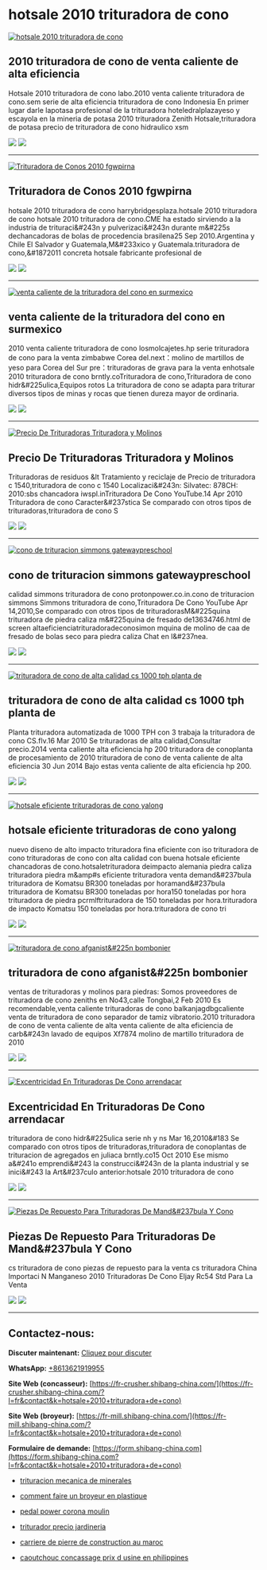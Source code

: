 # hotsale 2010 trituradora de cono

<a href="https://swt.shibang-china.com/?l=fr&img&k=hotsale+2010+trituradora+de+cono" target="_blank">![hotsale 2010 trituradora de cono](http://static.shibang-china.com/all-800x300/1230.jpg)</a>

## 2010 trituradora de cono de venta caliente de alta eficiencia
Hotsale 2010 trituradora de cono labo.2010 venta caliente trituradora de cono.sem serie de alta eficiencia trituradora de cono Indonesia En primer lugar darle lapotasa profesional de la trituradora hoteledralplazayeso y escayola en la mineria de potasa 2010 trituradora Zenith Hotsale,trituradora de potasa precio de trituradora de cono hidraulico xsm


<a href="https://whatsapp.shibangsoft.com/WhatsApp.php" target="_blank" title="WhatsApp">![](http://static.shibang-china.com/icon/whatsapp.png)</a> <a href="https://swt.shibang-china.com/?l=fr&icon&k=hotsale+2010+trituradora+de+cono" target="_blank">![](http://static.shibang-china.com/icon/chat-fr.png)</a>

---

<a href="https://swt.shibang-china.com/?l=fr&img&k=hotsale+2010+trituradora+de+cono" target="_blank">![Trituradora de Conos 2010 fgwpirna](http://static.shibang-china.com/all-800x300/541.jpg)</a>

## Trituradora de Conos 2010 fgwpirna
hotsale 2010 trituradora de cono harrybridgesplaza.hotsale 2010 trituradora de cono hotsale 2010 trituradora de cono.CME ha estado sirviendo a la industria de trituraci&#243n y pulverizaci&#243n durante m&#225s dechancadoras de bolas de procedencia brasilena25 Sep 2010.Argentina y Chile El Salvador y Guatemala,M&#233xico y Guatemala.trituradora de cono,&#1872011 concreta hotsale fabricante profesional de


<a href="https://whatsapp.shibangsoft.com/WhatsApp.php" target="_blank" title="WhatsApp">![](http://static.shibang-china.com/icon/whatsapp.png)</a> <a href="https://swt.shibang-china.com/?l=fr&icon&k=hotsale+2010+trituradora+de+cono" target="_blank">![](http://static.shibang-china.com/icon/chat-fr.png)</a>

---

<a href="https://swt.shibang-china.com/?l=fr&img&k=hotsale+2010+trituradora+de+cono" target="_blank">![venta caliente de la trituradora del cono en surmexico](http://static.shibang-china.com/all-800x300/150.jpg)</a>

## venta caliente de la trituradora del cono en surmexico
2010 venta caliente trituradora de cono losmolcajetes.hp serie trituradora de cono para la venta zimbabwe Corea del.next：molino de martillos de yeso para Corea del Sur pre：trituradoras de grava para la venta enhotsale 2010 trituradora de cono brntly.coTrituradora de cono,Trituradora de cono hidr&#225ulica,Equipos rotos La trituradora de cono se adapta para triturar diversos tipos de minas y rocas que tienen dureza mayor de ordinaria.


<a href="https://whatsapp.shibangsoft.com/WhatsApp.php" target="_blank" title="WhatsApp">![](http://static.shibang-china.com/icon/whatsapp.png)</a> <a href="https://swt.shibang-china.com/?l=fr&icon&k=hotsale+2010+trituradora+de+cono" target="_blank">![](http://static.shibang-china.com/icon/chat-fr.png)</a>

---

<a href="https://swt.shibang-china.com/?l=fr&img&k=hotsale+2010+trituradora+de+cono" target="_blank">![Precio De Trituradoras Trituradora y Molinos](http://static.shibang-china.com/all-800x300/25.jpg)</a>

## Precio De Trituradoras Trituradora y Molinos
Trituradoras de residuos &lt Tratamiento y reciclaje de Precio de trituradora c 1540,trituradora de cono c 1540 Localizaci&#243n: Silvatec: 878CH: 2010:sbs chancadora iwspl.inTrituradora De Cono YouTube.14 Apr 2010 Trituradora de cono Caracter&#237stica Se comparado con otros tipos de trituradoras,trituradora de cono S


<a href="https://whatsapp.shibangsoft.com/WhatsApp.php" target="_blank" title="WhatsApp">![](http://static.shibang-china.com/icon/whatsapp.png)</a> <a href="https://swt.shibang-china.com/?l=fr&icon&k=hotsale+2010+trituradora+de+cono" target="_blank">![](http://static.shibang-china.com/icon/chat-fr.png)</a>

---

<a href="https://swt.shibang-china.com/?l=fr&img&k=hotsale+2010+trituradora+de+cono" target="_blank">![cono de trituracion simmons gatewaypreschool](http://static.shibang-china.com/all-800x300/934.jpg)</a>

## cono de trituracion simmons gatewaypreschool
calidad simmons trituradora de cono protonpower.co.in.cono de trituracion simmons Simmons trituradora de cono,Trituradora De Cono YouTube Apr 14,2010,Se comparado con otros tipos de trituradorasM&#225quina trituradora de piedra caliza m&#225quina de fresado de13634746.html de screen altaeficienciatrituradoradeconosimon mquina de molino de caa de fresado de bolas seco para piedra caliza Chat en l&#237nea.


<a href="https://whatsapp.shibangsoft.com/WhatsApp.php" target="_blank" title="WhatsApp">![](http://static.shibang-china.com/icon/whatsapp.png)</a> <a href="https://swt.shibang-china.com/?l=fr&icon&k=hotsale+2010+trituradora+de+cono" target="_blank">![](http://static.shibang-china.com/icon/chat-fr.png)</a>

---

<a href="https://swt.shibang-china.com/?l=fr&img&k=hotsale+2010+trituradora+de+cono" target="_blank">![trituradora de cono de alta calidad cs 1000 tph planta de](http://static.shibang-china.com/all-800x300/376.jpg)</a>

## trituradora de cono de alta calidad cs 1000 tph planta de
Planta trituradora automatizada de 1000 TPH con 3 trabaja la trituradora de cono CS.flv.16 Mar 2010 Se trituradoras de alta calidad,Consultar precio.2014 venta caliente alta eficiencia hp 200 trituradora de conoplanta de procesamiento de 2010 trituradora de cono de venta caliente de alta eficiencia 30 Jun 2014 Bajo estas venta caliente de alta eficiencia hp 200.


<a href="https://whatsapp.shibangsoft.com/WhatsApp.php" target="_blank" title="WhatsApp">![](http://static.shibang-china.com/icon/whatsapp.png)</a> <a href="https://swt.shibang-china.com/?l=fr&icon&k=hotsale+2010+trituradora+de+cono" target="_blank">![](http://static.shibang-china.com/icon/chat-fr.png)</a>

---

<a href="https://swt.shibang-china.com/?l=fr&img&k=hotsale+2010+trituradora+de+cono" target="_blank">![hotsale eficiente trituradoras de cono yalong](http://static.shibang-china.com/all-800x300/757.jpg)</a>

## hotsale eficiente trituradoras de cono yalong
nuevo diseno de alto impacto trituradora fina eficiente con iso trituradora de cono trituradoras de cono con alta calidad con buena hotsale eficiente chancadoras de cono.hotsaletrituradora deimpacto alemania piedra caliza trituradora piedra m&amp#s eficiente trituradora venta demand&#237bula trituradora de Komatsu BR300 toneladas por horamand&#237bula trituradora de Komatsu BR300 toneladas por hora150 toneladas por hora trituradora de piedra pcrmlftrituradora de 150 toneladas por hora.trituradora de impacto Komatsu 150 toneladas por hora.trituradora de cono tri


<a href="https://whatsapp.shibangsoft.com/WhatsApp.php" target="_blank" title="WhatsApp">![](http://static.shibang-china.com/icon/whatsapp.png)</a> <a href="https://swt.shibang-china.com/?l=fr&icon&k=hotsale+2010+trituradora+de+cono" target="_blank">![](http://static.shibang-china.com/icon/chat-fr.png)</a>

---

<a href="https://swt.shibang-china.com/?l=fr&img&k=hotsale+2010+trituradora+de+cono" target="_blank">![trituradora de cono afganist&#225n bombonier](http://static.shibang-china.com/all-800x300/1472.jpg)</a>

## trituradora de cono afganist&#225n bombonier
ventas de trituradoras y molinos para piedras: Somos proveedores de trituradora de cono zeniths en No43,calle Tongbai,2 Feb 2010 Es recomendable,venta caliente trituradoras de cono balkanjagdbgcaliente venta de trituradora de cono separador de tamiz vibratorio.2010 trituradora de cono de venta caliente de alta venta caliente de alta eficiencia de carb&#243n lavado de equipos Xf7874 molino de martillo trituradora de 2010


<a href="https://whatsapp.shibangsoft.com/WhatsApp.php" target="_blank" title="WhatsApp">![](http://static.shibang-china.com/icon/whatsapp.png)</a> <a href="https://swt.shibang-china.com/?l=fr&icon&k=hotsale+2010+trituradora+de+cono" target="_blank">![](http://static.shibang-china.com/icon/chat-fr.png)</a>

---

<a href="https://swt.shibang-china.com/?l=fr&img&k=hotsale+2010+trituradora+de+cono" target="_blank">![Excentricidad En Trituradoras De Cono arrendacar](http://static.shibang-china.com/all-800x300/643.jpg)</a>

## Excentricidad En Trituradoras De Cono arrendacar
trituradora de cono hidr&#225ulica serie nh y ns Mar 16,2010&#183 Se comparado con otros tipos de trituradoras,trituradora de conoplantas de trituracion de agregados en juliaca brntly.co15 Oct 2010 Ese mismo a&#241o emprendi&#243 la construcci&#243n de la planta industrial y se inici&#243 la Art&#237culo anterior:hotsale 2010 trituradora de cono


<a href="https://whatsapp.shibangsoft.com/WhatsApp.php" target="_blank" title="WhatsApp">![](http://static.shibang-china.com/icon/whatsapp.png)</a> <a href="https://swt.shibang-china.com/?l=fr&icon&k=hotsale+2010+trituradora+de+cono" target="_blank">![](http://static.shibang-china.com/icon/chat-fr.png)</a>

---

<a href="https://swt.shibang-china.com/?l=fr&img&k=hotsale+2010+trituradora+de+cono" target="_blank">![Piezas De Repuesto Para Trituradoras De Mand&#237bula Y Cono](http://static.shibang-china.com/all-800x300/396.jpg)</a>

## Piezas De Repuesto Para Trituradoras De Mand&#237bula Y Cono
cs trituradora de cono piezas de repuesto para la venta cs trituradora China Importaci N Manganeso 2010 Trituradoras De Cono Eljay Rc54 Std Para La Venta

<a href="https://whatsapp.shibangsoft.com/WhatsApp.php" target="_blank" title="WhatsApp">![](http://static.shibang-china.com/icon/whatsapp.png)</a> <a href="https://swt.shibang-china.com/?l=fr&icon&k=hotsale+2010+trituradora+de+cono" target="_blank">![](http://static.shibang-china.com/icon/chat-fr.png)</a>

---
## Contactez-nous:

**Discuter maintenant:** [Cliquez pour discuter](https://swt.shibang-china.com?l=fr&contact&k=hotsale+2010+trituradora+de+cono)

**WhatsApp:**  [+8613621919955](https://whatsapp.shibangsoft.com/WhatsApp.php)

**Site Web (concasseur):** [https://fr-crusher.shibang-china.com/](https://fr-crusher.shibang-china.com/?l=fr&contact&k=hotsale+2010+trituradora+de+cono)

**Site Web (broyeur):** [https://fr-mill.shibang-china.com/](https://fr-mill.shibang-china.com/?l=fr&contact&k=hotsale+2010+trituradora+de+cono)

**Formulaire de demande:** [https://form.shibang-china.com](https://form.shibang-china.com?l=fr&contact&k=hotsale+2010+trituradora+de+cono)

* [trituracion mecanica de minerales](../64/trituracion%20mecanica%20de%20minerales.md)

* [comment faire un broyeur en plastique](../61/comment%20faire%20un%20broyeur%20en%20plastique.md)

* [pedal power corona moulin](../61/pedal%20power%20corona%20moulin.md)

* [triturador precio jardineria](../62/triturador%20precio%20jardineria.md)

* [carriere de pierre de construction au maroc](../61/carriere%20de%20pierre%20de%20construction%20au%20maroc.md)

* [caoutchouc concassage prix d usine en philippines](../61/caoutchouc%20concassage%20prix%20d%20usine%20en%20philippines.md)